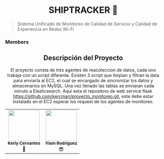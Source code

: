 <h1 align="center"> SHIPTRACKER 💯 </h1>

> Sistema Unificado de Monitoreo de Calidad de Servicio y Calidad de Experiencia en Redes Wi-Fi
<h3> Members </h3>

<div align="center">
 <table>
  <tr>
    <td align="center"><a href="https://github.com/kercmari"><img src="https://avatars.githubusercontent.com/u/62037369?v=4" width="100px;" alt=""/><br /><sub><b>Kerly Cervantes</b></sub></a><br/><a>🌹</a></td>
<td align="center"><a href="https://github.com/YiamRodriguezDelgado"><img src="https://avatars.githubusercontent.com/u/44529630?v=4" width="100px;" alt=""/><br /><sub><b>Yiam Rodriguez</b></sub></a><br/><a>😎</a></td>
  
## Descripción del Proyecto
    
El proyecto consta de tres agentes de reacoleccion de datos, cada uno trabaja con un script diferente.
Existen 3 script que limpian y filtran la data para enviarla al EC2, el cual se encargado de sincronizar 
los datos y almacenarlos en MySQL. Una vez llenado las tablas se enviaran cada minuto a Elasticsearch. 
Aqui esta el repositoro de web service flask https://github.com/kercmari/proyecto_monitoreo.git, este debe 
estar instalado en el EC2 esperar los request de los agentes de monitoreo.
